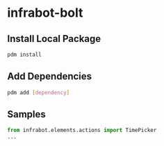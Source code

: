 # infrabot-bolt

## Install Local Package
```bash
pdm install
```

## Add Dependencies
```bash
pdm add [dependency]
```

## Samples
```python
from infrabot.elements.actions import TimePicker
...
```
